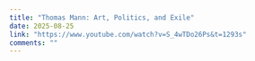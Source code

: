 ```yaml
---
title: "Thomas Mann: Art, Politics, and Exile"
date: 2025-08-25
link: "https://www.youtube.com/watch?v=S_4wTDo26Ps&t=1293s"
comments: ""
---
```

